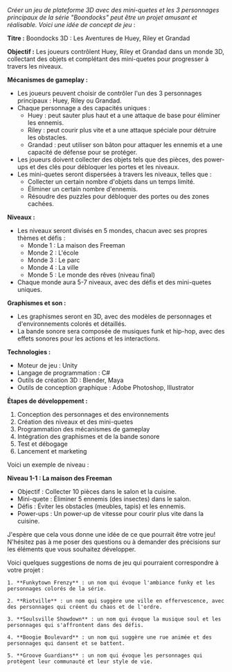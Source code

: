 
*Créer un jeu de plateforme 3D avec des mini-quetes et les 3 personnages principaux de la série "Boondocks" peut être un projet amusant et réalisable. Voici une idée de concept de jeu* :

**Titre :** Boondocks 3D : Les Aventures de Huey, Riley et Grandad

**Objectif :** Les joueurs contrôlent Huey, Riley et Grandad dans un monde 3D, collectant des objets et complétant des mini-quetes pour progresser à travers les niveaux.

**Mécanismes de gameplay :**

* Les joueurs peuvent choisir de contrôler l'un des 3 personnages principaux : Huey, Riley ou Grandad.
* Chaque personnage a des capacités uniques :
	+ Huey : peut sauter plus haut et a une attaque de base pour éliminer les ennemis.
	+ Riley : peut courir plus vite et a une attaque spéciale pour détruire les obstacles.
	+ Grandad : peut utiliser son bâton pour attaquer les ennemis et a une capacité de défense pour se protéger.
* Les joueurs doivent collecter des objets tels que des pièces, des power-ups et des clés pour débloquer les portes et les niveaux.
* Les mini-quetes seront dispersées à travers les niveaux, telles que :
	+ Collecter un certain nombre d'objets dans un temps limité.
	+ Éliminer un certain nombre d'ennemis.
	+ Résoudre des puzzles pour débloquer des portes ou des zones cachées.

**Niveaux :**

* Les niveaux seront divisés en 5 mondes, chacun avec ses propres thèmes et défis :
	+ Monde 1 : La maison des Freeman
	+ Monde 2 : L'école
	+ Monde 3 : Le parc
	+ Monde 4 : La ville
	+ Monde 5 : Le monde des rêves (niveau final)
* Chaque monde aura 5-7 niveaux, avec des défis et des mini-quetes uniques.

**Graphismes et son :**

* Les graphismes seront en 3D, avec des modèles de personnages et d'environnements colorés et détaillés.
* La bande sonore sera composée de musiques funk et hip-hop, avec des effets sonores pour les actions et les interactions.

**Technologies :**

* Moteur de jeu : Unity
* Langage de programmation : C#
* Outils de création 3D : Blender, Maya
* Outils de conception graphique : Adobe Photoshop, Illustrator

**Étapes de développement :**

1. Conception des personnages et des environnements
2. Création des niveaux et des mini-quetes
3. Programmation des mécanismes de gameplay
4. Intégration des graphismes et de la bande sonore
5. Test et débogage
6. Lancement et marketing

Voici un exemple de niveau :

**Niveau 1-1 : La maison des Freeman**

* Objectif : Collecter 10 pièces dans le salon et la cuisine.
* Mini-quete : Éliminer 5 ennemis (des insectes) dans le salon.
* Défis : Éviter les obstacles (meubles, tapis) et les ennemis.
* Power-ups : Un power-up de vitesse pour courir plus vite dans la cuisine.

J'espère que cela vous donne une idée de ce que pourrait être votre jeu! N'hésitez pas à me poser des questions ou à demander des précisions sur les éléments que vous souhaitez développer.


 Voici quelques suggestions de noms de jeu qui pourraient correspondre à votre projet :
```
1. **Funkytown Frenzy** : un nom qui évoque l'ambiance funky et les personnages colorés de la série.

2. **Riotville** : un nom qui suggère une ville en effervescence, avec des personnages qui créent du chaos et de l'ordre.

3. **Soulsville Showdown** : un nom qui évoque la musique soul et les personnages qui s'affrontent dans des défis.

4. **Boogie Boulevard** : un nom qui suggère une rue animée et des personnages qui dansent et se battent.

5. **Groove Guardians** : un nom qui évoque les personnages qui protègent leur communauté et leur style de vie.
```
